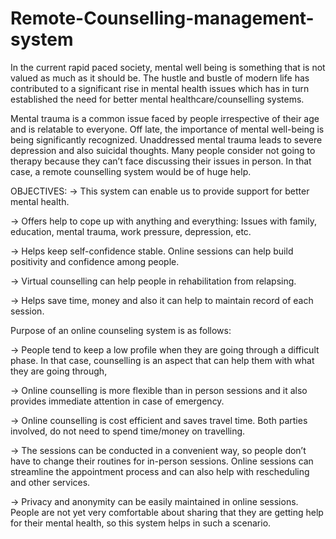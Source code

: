# Remote-Counselling-management-system

In the current rapid paced society, mental well being is something that is not valued as much as it should be. The hustle and bustle of modern life has contributed to a significant rise in mental health issues which has in turn established the need for better mental healthcare/counselling systems. 


Mental trauma is a common issue faced by people irrespective of their age and is relatable to everyone. Off late, the importance of mental well-being is being significantly recognized. Unaddressed mental trauma leads to severe depression and also suicidal thoughts. Many people consider not going to therapy because they can’t face discussing their issues in person. In that case, a remote counselling system would be of huge help.


OBJECTIVES:
-> This system can enable us to provide support for better mental health.

-> Offers help to cope up with anything and everything: Issues with family, education, mental trauma, work pressure, depression, etc.

-> Helps keep self-confidence stable. Online sessions can help build positivity and confidence among people.

-> Virtual counselling can help people in rehabilitation from relapsing.

-> Helps save time, money and also it can help to maintain record of each session.



Purpose of an online counseling system is as follows:

-> People tend to keep a low profile when they are going through a difficult phase. In that case, counselling is an aspect that can help them with what they are going through,

-> Online counselling is more flexible than in person sessions and it also provides immediate attention in case of emergency. 

-> Online counselling is cost efficient and saves travel time. Both parties involved, do not need to spend time/money on travelling. 

-> The sessions can be conducted in a convenient way, so people don’t have to change their routines for in-person sessions. Online sessions can streamline the appointment process and can also help with rescheduling and other services.

-> Privacy and anonymity can be easily maintained in online sessions. People are not yet very comfortable about sharing that they are getting help for their mental health, so this system helps in such a scenario.










